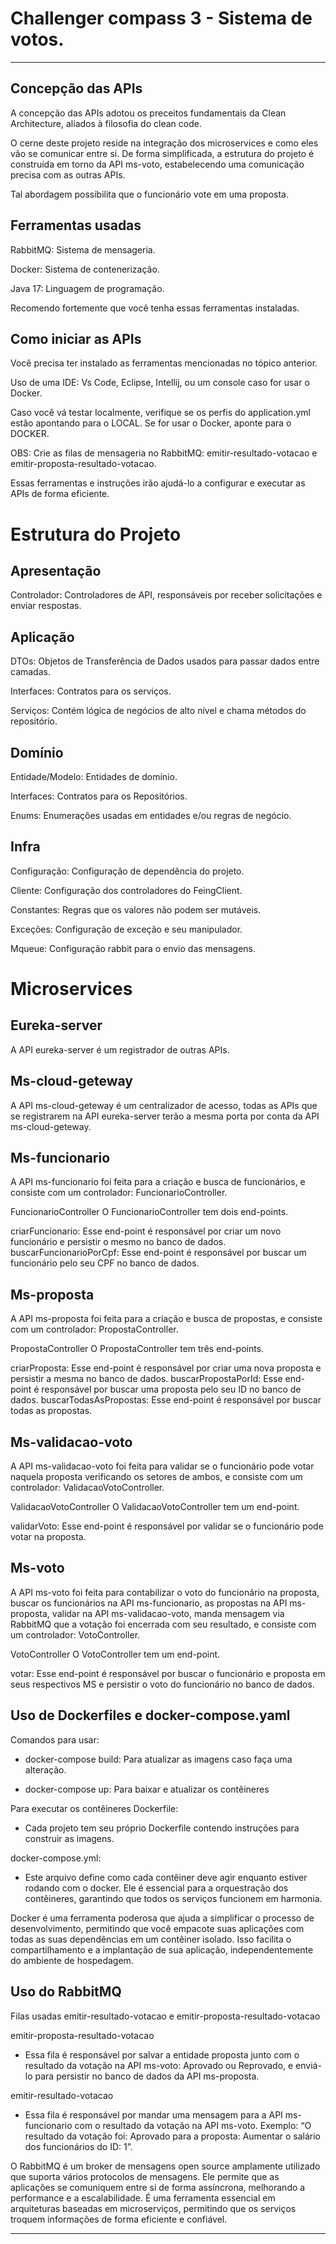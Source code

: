 #  Challenger compass 3 - Sistema de votos.

---

## Concepção das APIs
A concepção das APIs adotou os preceitos fundamentais da Clean Architecture, aliados à filosofia do clean code.

O cerne deste projeto reside na integração dos microservices e como eles vão se comunicar entre si. De forma simplificada, a estrutura do projeto é construída em torno da API ms-voto, estabelecendo uma comunicação precisa com as outras APIs.

Tal abordagem possibilita que o funcionário vote em uma proposta.


## Ferramentas usadas
RabbitMQ: Sistema de mensageria.

Docker: Sistema de contenerização.

Java 17: Linguagem de programação.

Recomendo fortemente que você tenha essas ferramentas instaladas.


## Como iniciar as APIs
Você precisa ter instalado as ferramentas mencionadas no tópico anterior. 

Uso de uma IDE: Vs Code, Eclipse, Intellij, ou um console caso for usar o Docker.

Caso você vá testar localmente, verifique se os perfis do application.yml estão apontando para o LOCAL. Se for usar o Docker, aponte para o DOCKER.

OBS: Crie as filas de mensageria no RabbitMQ: emitir-resultado-votacao e emitir-proposta-resultado-votacao.

Essas ferramentas e instruções irão ajudá-lo a configurar e executar as APIs de forma eficiente.


# Estrutura do Projeto
## Apresentação
Controlador: Controladores de API, responsáveis por receber solicitações e enviar respostas.

## Aplicação
DTOs: Objetos de Transferência de Dados usados para passar dados entre camadas.

Interfaces: Contratos para os serviços.

Serviços: Contém lógica de negócios de alto nível e chama métodos do repositório.

## Domínio
Entidade/Modelo: Entidades de domínio.

Interfaces: Contratos para os Repositórios.

Enums: Enumerações usadas em entidades e/ou regras de negócio.

## Infra
Configuração: Configuração de dependência do projeto.

Cliente: Configuração dos controladores do FeingClient.

Constantes: Regras que os valores não podem ser mutáveis.

Exceções: Configuração de exceção e seu manipulador.

Mqueue: Configuração rabbit para o envio das mensagens.

# Microservices

## Eureka-server
A API eureka-server é um registrador de outras APIs.


## Ms-cloud-geteway
A API ms-cloud-geteway é um centralizador de acesso, todas as APIs que se registrarem na API eureka-server terão a mesma porta por conta da API ms-cloud-geteway.


## Ms-funcionario
A API ms-funcionario foi feita para a criação e busca de funcionários, e consiste com um controlador: FuncionarioController.

FuncionarioController
O FuncionarioController tem dois end-points.

criarFuncionario: Esse end-point é responsável por criar um novo funcionário e persistir o mesmo no banco de dados.
buscarFuncionarioPorCpf: Esse end-point é responsável por buscar um funcionário pelo seu CPF no banco de dados.


## Ms-proposta
A API ms-proposta foi feita para a criação e busca de propostas, e consiste com um controlador: PropostaController.

PropostaController
O PropostaController tem três end-points.

criarProposta: Esse end-point é responsável por criar uma nova proposta e persistir a mesma no banco de dados.
buscarPropostaPorId: Esse end-point é responsável por buscar uma proposta pelo seu ID no banco de dados.
buscarTodasAsPropostas: Esse end-point é responsável por buscar todas as propostas.


## Ms-validacao-voto
A API ms-validacao-voto foi feita para validar se o funcionário pode votar naquela proposta verificando os setores de ambos, e consiste com um controlador: ValidacaoVotoController.

ValidacaoVotoController
O ValidacaoVotoController tem um end-point.

validarVoto: Esse end-point é responsável por validar se o funcionário pode votar na proposta.


## Ms-voto
A API ms-voto foi feita para contabilizar o voto do funcionário na proposta, buscar os funcionários na API ms-funcionario, as propostas na API ms-proposta, validar na API ms-validacao-voto, manda mensagem via RabbitMQ que a votação foi encerrada com seu resultado, e consiste com um controlador: VotoController.

VotoController
O VotoController tem um end-point.

votar: Esse end-point é responsável por buscar o funcionário e proposta em seus respectivos MS e persistir o voto do funcionário no banco de dados.


## Uso de Dockerfiles e docker-compose.yaml
Comandos para usar:

- docker-compose build: Para atualizar as imagens caso faça uma alteração.

- docker-compose up: Para baixar e atualizar os contêineres

Para executar os contêineres Dockerfile:
- Cada projeto tem seu próprio Dockerfile contendo instruções para construir as imagens.

docker-compose.yml:
- Este arquivo define como cada contêiner deve agir enquanto estiver rodando com o docker. Ele é essencial para a orquestração dos contêineres, garantindo que todos os serviços funcionem em harmonia.

Docker é uma ferramenta poderosa que ajuda a simplificar o processo de desenvolvimento, permitindo que você empacote suas aplicações com todas as suas dependências em um contêiner isolado. Isso facilita o compartilhamento e a implantação de sua aplicação, independentemente do ambiente de hospedagem.


## Uso do RabbitMQ
Filas usadas
emitir-resultado-votacao e emitir-proposta-resultado-votacao

emitir-proposta-resultado-votacao
- Essa fila é responsável por salvar a entidade proposta junto com o resultado da votação na API ms-voto: Aprovado ou Reprovado, e enviá-lo para persistir no banco de dados da API ms-proposta.

emitir-resultado-votacao
- Essa fila é responsável por mandar uma mensagem para a API ms-funcionario com o resultado da votação na API ms-voto. Exemplo: “O resultado da votação foi: Aprovado para a proposta: Aumentar o salário dos funcionários do ID: 1”.

O RabbitMQ é um broker de mensagens open source amplamente utilizado que suporta vários protocolos de mensagens. Ele permite que as aplicações se comuniquem entre si de forma assíncrona, melhorando a performance e a escalabilidade. É uma ferramenta essencial em arquiteturas baseadas em microserviços, permitindo que os serviços troquem informações de forma eficiente e confiável.

---
